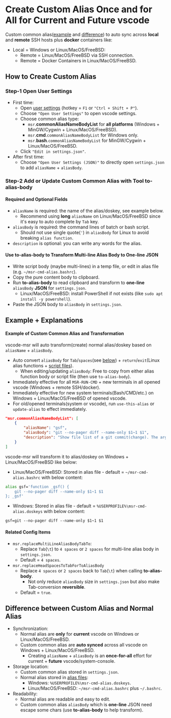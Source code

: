 # Create Custom Alias Once and for All for Current and Future vscode

Custom common alias([example](#example-of-custom-common-alias-and-transformation) and [difference](#difference-between-custom-alias-and-normal-alias)) to auto sync across **local** and **remote** SSH hosts plus **docker** containers like:

- Local = Windows or Linux/MacOS/FreeBSD:
  - Remote = Linux/MacOS/FreeBSD via SSH connection.
  - Remote = Docker Containers in Linux/MacOS/FreeBSD.

## How to Create Custom Alias

### Step-1 Open User Settings

- First time:
  - Open [user settings](./README.md#extension-settings-if-you-want-to-change) (hotkey = `F1` or `"Ctrl + Shift + P"`).
  - Choose `"Open User Settings"` to open vscode settings.
  - Choose common alias type:
    - `msr`.**commonAliasNameBodyList** for **all platforms** (Windows + MinGW/Cygwin + Linux/MacOS/FreeBSD).
    - `msr`.**cmd**.`commonAliasNameBodyList` for Windows only.
    - `msr`.**bash**.`commonAliasNameBodyList` for MinGW/Cygwin + Linux/MacOS/FreeBSD.
  - Click `"Edit in settings.json"`.
- After first time:
  - Choose `"Open User Settings (JSON)"` to directly open `settings.json` to add `aliasName` + `aliasBody`.

### Step-2 Add or Update Custom Common Alias with Tool to-alias-body

#### Required and Optional Fields

- `aliasName` is required: the name of the alias/doskey, see example below.
  - Recommend using **long** `aliasName` on Linux/MacOS/FreeBSD since it's easy to auto complete by `Tab` key.
- `aliasBody` is required: the command lines of batch or bash script.
  - Should not use single quote(`'`) in `aliasBody` for Linux to avoid breaking `alias function`.
- `description` is optional: you can write any words for the alias.

#### Use to-alias-body to Transform Multi-line Alias Body to One-line JSON

- Write script body (maybe multi-lines) in a temp file, or edit in alias file (e.g. `~/msr-cmd-alias.bashrc`).
- Copy the pure content body to clipboard.
- Run **to-alias-body** to read clipboard and transform to **one-line** `aliasBody` **JSON** for `settings.json`.
  - Linux/MacOS/FreeBSD: install PowerShell if not exists (like `sudo apt install -y powershell`).
- Paste the JSON body to `aliasBody` in `settings.json`.

## Example + Explanations 
#### Example of Custom Common Alias and Transformation

vscode-msr will auto transform(create) normal alias/doskey based on `aliasName` + `aliasBody`.

- Auto convert `aliasBody` for `Tab`/`spaces`(see [below](#related-config-items)) + `return`/`exit`(Linux alias functions + [script files](./README.md#make-command-shortcuts-to-search-or-replace-in-or-out-of-vscode)).
  - When editing/updating `aliasBody`: Free to copy from either alias function body or script file (then use `to-alias-body`).
- Immediately effective for all `MSR-RUN-CMD` + new terminals in all opened vscode (Windows + remote SSH/docker).
- Immediately effective for new system terminals(Bash/CMD/etc.) on Windows + Linux/MacOS/FreeBSD of opened vscode.
- For old/opened terminals(system or vscode), run `use-this-alias` or `update-alias` to effect immediately.

```json
"msr.commonAliasNameBodyList": [
    {
        "aliasName": "gsf",
        "aliasBody": "git --no-pager diff --name-only $1~1 $1",
        "description": "Show file list of a git commit(change). The arg is the commit id. Example: gsf HEAD or gsf {commit-hash-id}."
    }
]
```

vscode-msr will transform it to alias/doskey on Windows + Linux/MacOS/FreeBSD like below:

- Linux/MacOS/FreeBSD: Stored in alias file - default = `~/msr-cmd-alias.bashrc` with below content:

```bash
alias gsf='function _gsf() {
    git --no-pager diff --name-only $1~1 $1
}; _gsf'
```

- Windows: Stored in alias file - default = `%USERPROFILE%\msr-cmd-alias.doskeys` with below content:

```batch
gsf=git --no-pager diff --name-only $1~1 $1
```

#### Related Config Items

- `msr.replaceMultiLineAliasBodyTabTo`:
  - Replace `Tab`(`\t`) to `4 spaces` or `2 spaces` for multi-line alias body in `settings.json`.
  - Default = `4 spaces`.
- `msr.replaceHeadSpacesToTabForToAliasBody`
  - Replace `4 spaces` or `2 spaces` back to `Tab`(`\t`) when calling **to-alias-body**.
    - Not only reduce `aliasBody` size in `settings.json` but also make Tab-conversion **reversible**.
  - Default = `true`.

## Difference between Custom Alias and Normal Alias

- Synchronization:
  - Normal alias are **only** for **current** vscode on Windows or Linux/MacOS/FreeBSD.
  - Custom common alias are **auto synced** across all vscode on Windows + Linux/MacOS/FreeBSD.
    - Creating `aliasName` + `aliasBody` is an **once-for-all** effort for current + **future** vscode/system-console.
- Storage location:
  - Custom common alias stored in `settings.json`.
  - Normal alias stored in [alias files](./README.md#make-command-shortcuts-to-search-or-replace-in-or-out-of-vscode):
    - Windows: `%USERPROFILE%\msr-cmd-alias.doskeys`.
    - Linux/MacOS/FreeBSD: `~/msr-cmd-alias.bashrc` plus `~/.bashrc`.
- Readability:
  - Normal alias are readable and easy to edit.
  - Custom common alias `aliasBody` which is **one-line** JSON need escape some chars (use **to-alias-body** to help transform).
